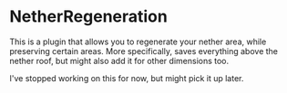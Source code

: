 # NetherRegeneration
This is a plugin that allows you to regenerate your nether area,
while preserving certain areas.
More specifically, saves everything above the nether roof, but might also add it for other dimensions too.

I've stopped working on this for now, but might pick it up later.
